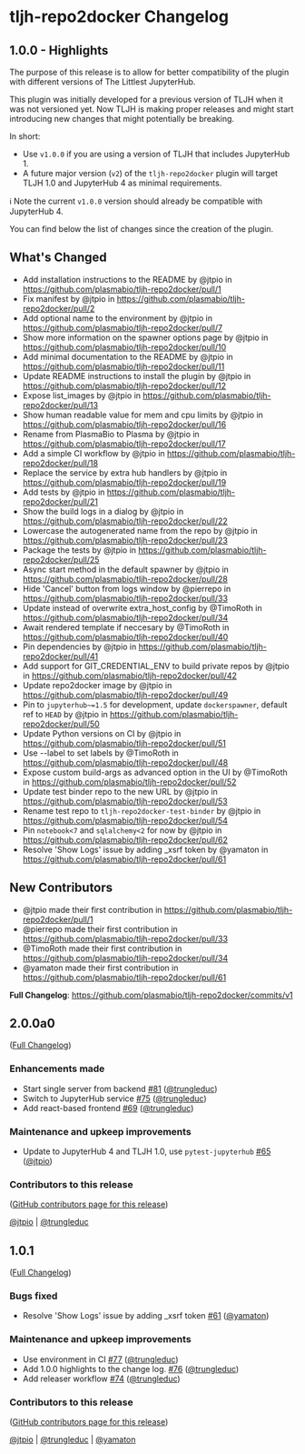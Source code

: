 # tljh-repo2docker Changelog

## 1.0.0 - Highlights

The purpose of this release is to allow for better compatibility of the plugin with different versions of The Littlest JupyterHub.

This plugin was initially developed for a previous version of TLJH when it was not versioned yet. Now TLJH is making proper releases and might start introducing new changes that might potentially be breaking.

In short:

- Use `v1.0.0` if you are using a version of TLJH that includes JupyterHub 1.
- A future major version (`v2`) of the `tljh-repo2docker` plugin will target TLJH 1.0 and JupyterHub 4 as minimal requirements.

:information_source: Note the current `v1.0.0` version should already be compatible with JupyterHub 4.

You can find below the list of changes since the creation of the plugin.

## What's Changed

- Add installation instructions to the README by @jtpio in https://github.com/plasmabio/tljh-repo2docker/pull/1
- Fix manifest by @jtpio in https://github.com/plasmabio/tljh-repo2docker/pull/2
- Add optional name to the environment by @jtpio in https://github.com/plasmabio/tljh-repo2docker/pull/7
- Show more information on the spawner options page by @jtpio in https://github.com/plasmabio/tljh-repo2docker/pull/10
- Add minimal documentation to the README by @jtpio in https://github.com/plasmabio/tljh-repo2docker/pull/11
- Update README instructions to install the plugin by @jtpio in https://github.com/plasmabio/tljh-repo2docker/pull/12
- Expose list_images by @jtpio in https://github.com/plasmabio/tljh-repo2docker/pull/13
- Show human readable value for mem and cpu limits by @jtpio in https://github.com/plasmabio/tljh-repo2docker/pull/16
- Rename from PlasmaBio to Plasma by @jtpio in https://github.com/plasmabio/tljh-repo2docker/pull/17
- Add a simple CI workflow by @jtpio in https://github.com/plasmabio/tljh-repo2docker/pull/18
- Replace the service by extra hub handlers by @jtpio in https://github.com/plasmabio/tljh-repo2docker/pull/19
- Add tests by @jtpio in https://github.com/plasmabio/tljh-repo2docker/pull/21
- Show the build logs in a dialog by @jtpio in https://github.com/plasmabio/tljh-repo2docker/pull/22
- Lowercase the autogenerated name from the repo by @jtpio in https://github.com/plasmabio/tljh-repo2docker/pull/23
- Package the tests by @jtpio in https://github.com/plasmabio/tljh-repo2docker/pull/25
- Async start method in the default spawner by @jtpio in https://github.com/plasmabio/tljh-repo2docker/pull/28
- Hide 'Cancel' button from logs window by @pierrepo in https://github.com/plasmabio/tljh-repo2docker/pull/33
- Update instead of overwrite extra_host_config by @TimoRoth in https://github.com/plasmabio/tljh-repo2docker/pull/34
- Await rendered template if neccesary by @TimoRoth in https://github.com/plasmabio/tljh-repo2docker/pull/40
- Pin dependencies by @jtpio in https://github.com/plasmabio/tljh-repo2docker/pull/41
- Add support for GIT_CREDENTIAL_ENV to build private repos by @jtpio in https://github.com/plasmabio/tljh-repo2docker/pull/42
- Update repo2docker image by @jtpio in https://github.com/plasmabio/tljh-repo2docker/pull/49
- Pin to `jupyterhub~=1.5` for development, update `dockerspawner`, default ref to `HEAD` by @jtpio in https://github.com/plasmabio/tljh-repo2docker/pull/50
- Update Python versions on CI by @jtpio in https://github.com/plasmabio/tljh-repo2docker/pull/51
- Use --label to set labels by @TimoRoth in https://github.com/plasmabio/tljh-repo2docker/pull/48
- Expose custom build-args as advanced option in the UI by @TimoRoth in https://github.com/plasmabio/tljh-repo2docker/pull/52
- Update test binder repo to the new URL by @jtpio in https://github.com/plasmabio/tljh-repo2docker/pull/53
- Rename test repo to `tljh-repo2docker-test-binder` by @jtpio in https://github.com/plasmabio/tljh-repo2docker/pull/54
- Pin `notebook<7` and `sqlalchemy<2` for now by @jtpio in https://github.com/plasmabio/tljh-repo2docker/pull/62
- Resolve 'Show Logs' issue by adding \_xsrf token by @yamaton in https://github.com/plasmabio/tljh-repo2docker/pull/61

## New Contributors

- @jtpio made their first contribution in https://github.com/plasmabio/tljh-repo2docker/pull/1
- @pierrepo made their first contribution in https://github.com/plasmabio/tljh-repo2docker/pull/33
- @TimoRoth made their first contribution in https://github.com/plasmabio/tljh-repo2docker/pull/34
- @yamaton made their first contribution in https://github.com/plasmabio/tljh-repo2docker/pull/61

**Full Changelog**: https://github.com/plasmabio/tljh-repo2docker/commits/v1

<!-- <START NEW CHANGELOG ENTRY> -->

## 2.0.0a0

([Full Changelog](https://github.com/plasmabio/tljh-repo2docker/compare/v1.0.1...094e4635ca9329ccab20e06eb1c0fefa4b8aa664))

### Enhancements made

- Start single server from backend [#81](https://github.com/plasmabio/tljh-repo2docker/pull/81) ([@trungleduc](https://github.com/trungleduc))
- Switch to JupyterHub service [#75](https://github.com/plasmabio/tljh-repo2docker/pull/75) ([@trungleduc](https://github.com/trungleduc))
- Add react-based frontend [#69](https://github.com/plasmabio/tljh-repo2docker/pull/69) ([@trungleduc](https://github.com/trungleduc))

### Maintenance and upkeep improvements

- Update to JupyterHub 4 and TLJH 1.0, use `pytest-jupyterhub` [#65](https://github.com/plasmabio/tljh-repo2docker/pull/65) ([@jtpio](https://github.com/jtpio))

### Contributors to this release

([GitHub contributors page for this release](https://github.com/plasmabio/tljh-repo2docker/graphs/contributors?from=2024-03-11&to=2024-04-03&type=c))

[@jtpio](https://github.com/search?q=repo%3Aplasmabio%2Ftljh-repo2docker+involves%3Ajtpio+updated%3A2024-03-11..2024-04-03&type=Issues) | [@trungleduc](https://github.com/search?q=repo%3Aplasmabio%2Ftljh-repo2docker+involves%3Atrungleduc+updated%3A2024-03-11..2024-04-03&type=Issues)

<!-- <END NEW CHANGELOG ENTRY> -->

## 1.0.1

([Full Changelog](https://github.com/plasmabio/tljh-repo2docker/compare/v1.0.0...98eaec34e3617c1e9bb83b2b4b09b2e4866fe8a0))

### Bugs fixed

- Resolve 'Show Logs' issue by adding \_xsrf token [#61](https://github.com/plasmabio/tljh-repo2docker/pull/61) ([@yamaton](https://github.com/yamaton))

### Maintenance and upkeep improvements

- Use environment in CI [#77](https://github.com/plasmabio/tljh-repo2docker/pull/77) ([@trungleduc](https://github.com/trungleduc))
- Add 1.0.0 highlights to the change log. [#76](https://github.com/plasmabio/tljh-repo2docker/pull/76) ([@trungleduc](https://github.com/trungleduc))
- Add releaser workflow [#74](https://github.com/plasmabio/tljh-repo2docker/pull/74) ([@trungleduc](https://github.com/trungleduc))

### Contributors to this release

([GitHub contributors page for this release](https://github.com/plasmabio/tljh-repo2docker/graphs/contributors?from=2023-11-17&to=2024-03-11&type=c))

[@jtpio](https://github.com/search?q=repo%3Aplasmabio%2Ftljh-repo2docker+involves%3Ajtpio+updated%3A2023-11-17..2024-03-11&type=Issues) | [@trungleduc](https://github.com/search?q=repo%3Aplasmabio%2Ftljh-repo2docker+involves%3Atrungleduc+updated%3A2023-11-17..2024-03-11&type=Issues) | [@yamaton](https://github.com/search?q=repo%3Aplasmabio%2Ftljh-repo2docker+involves%3Ayamaton+updated%3A2023-11-17..2024-03-11&type=Issues)
